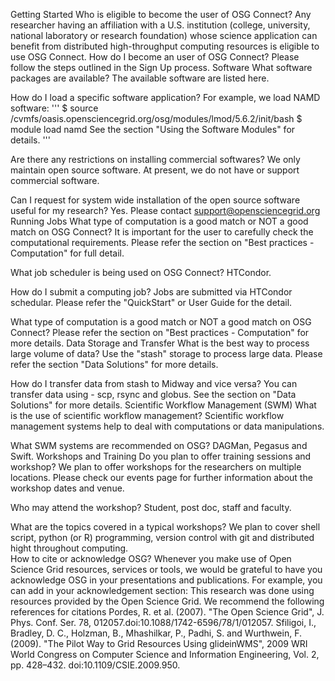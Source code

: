 Getting Started
Who is eligible to become the user of OSG Connect?
Any researcher having an affiliation with a U.S. institution (college, university, national laboratory or research foundation) whose science application can benefit from distributed high-throughput computing resources is eligible to use OSG Connect.
How do I become an user of OSG Connect?
Please follow the steps outlined in the Sign Up process. 
Software
What software packages are available? 
The available software are listed here. 
 
How do I load a specific software application?
For example, we load NAMD software:
'''
$ source /cvmfs/oasis.opensciencegrid.org/osg/modules/lmod/5.6.2/init/bash
$ module load namd
See the section "Using the Software Modules" for details.
'''
 
Are there any restrictions on installing commercial softwares?
We only maintain open source software. At present, we do not have or support commercial software. 
 
Can I request for system wide installation of  the open source software useful for my research?
Yes. Please contact  support@opensciencegrid.org
Running Jobs
What type of computation is a good match or NOT a good match on OSG Connect?
It is important for the user to carefully check the computational requirements. Please refer the section on "Best practices - Computation" for full detail.

What job scheduler is being used on OSG Connect?
HTCondor.
 
How do I submit a computing job?
Jobs are submitted via HTCondor schedular. Please refer the "QuickStart" or User Guide for the detail.
 
What type of computation is a good match or NOT a good match on OSG Connect?
Please refer the section on "Best practices - Computation" for more details.
Data Storage and Transfer
What is the best way to process large volume of data?
Use the "stash"  storage to  process large data. Please refer the section "Data Solutions" for more details. 
 
How do I transfer data from stash to Midway and vice versa?
You can transfer data using  - scp, rsync and globus. See the section on "Data Solutions" for more details.
Scientific Workflow Management (SWM)
What is the use of scientific workflow management?
Scientific workflow management systems help to deal with computations or data manipulations.

What SWM systems are recommended on OSG?
DAGMan, Pegasus and Swift.
Workshops and Training
Do you plan to offer training sessions and workshop?
We plan to offer workshops for the researchers on multiple locations. Please check our events page for further information about the workshop dates and venue. 
 
Who may attend the workshop?
Student, post doc, staff and faculty.
 
What are the topics covered in a typical workshops?
We plan to cover  shell script, python (or R) programming, version control with git  and distributed hight throughout computing.  
How to cite or acknowledge OSG?
Whenever you make use of Open Science Grid resources, services or tools, we would be grateful to have you acknowledge OSG in your presentations and publications. 
 For example, you can add in your acknowledgement section:
This research was done using resources provided by the Open Science Grid. 
We recommend the following references for citations
Pordes, R. et al. (2007). "The Open Science Grid", J. Phys. Conf. Ser. 78, 012057.doi:10.1088/1742-6596/78/1/012057.
Sfiligoi, I., Bradley, D. C., Holzman, B., Mhashilkar, P., Padhi, S. and Wurthwein, F. (2009). "The Pilot Way to Grid Resources Using glideinWMS", 2009 WRI World Congress on Computer Science and Information Engineering, Vol. 2, pp. 428–432. doi:10.1109/CSIE.2009.950.
 
